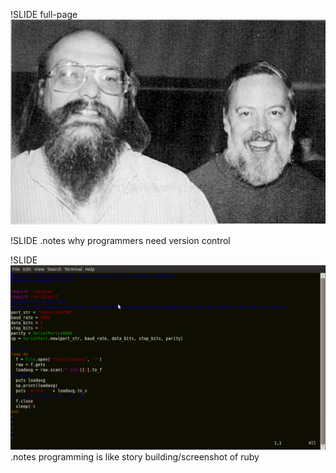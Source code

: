 !SLIDE full-page
![](img/Ken_n_dennis.jpg)

!SLIDE
.notes why programmers need version control

!SLIDE
![](img/sendload.png)
.notes programming is like story building/screenshot of ruby

